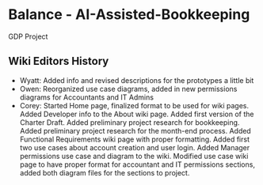 # Balance - AI-Assisted-Bookkeeping
GDP Project

## Wiki Editors History
* Wyatt: Added info and revised descriptions for the prototypes a little bit
* Owen: Reorganized use case diagrams, added in new permissions diagrams for Accountants and IT Admins
* Corey: Started Home page, finalized format to be used for wiki pages. Added Developer info to the About wiki page. Added first version of the Charter Draft. Added preliminary project research for bookkeeping. Added preliminary project research for the month-end process. Added Functional Requirements wiki page with proper formatting. Added first two use cases about account creation and user login. Added Manager permissions use case and diagram to the wiki. Modified use case wiki page to have proper format for accountant and IT permissions sections, added both diagram files for the sections to project.
